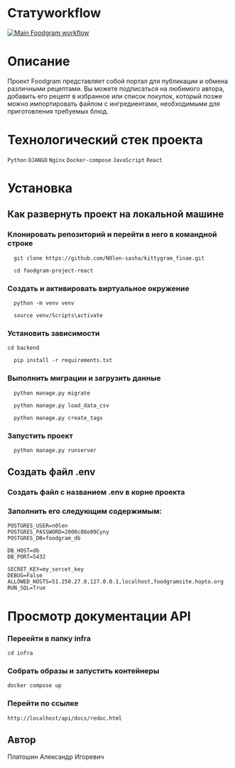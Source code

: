 # Статуworkflow
[![Main Foodgram workflow](https://github.com/N0len-sasha/foodgram-project-react/actions/workflows/main.yml/badge.svg)](https://github.com/N0len-sasha/foodgram-project-react/actions/workflows/main.yml)

# Описание 
Проект Foodgram представляет собой портал для публикации и обмена различными рецептами. 
Вы можете подписаться на любимого автора, добавить его рецепт в избранное или список покупок,
который позже можно импортировать файлом с ингредиентами, необходимыми для приготовления
требуемых блюд.

# Технологический стек проекта 
`Python` `DJANGO` `Nginx` `Docker-compose` `JavaScript` `React` 
 
# Установка 
## Как развернуть проект на локальной машине 
### Клонировать репозиторий и перейти в него в командной строке 
``` 
  git clone https://github.com/N0len-sasha/kittygram_finae.git 
``` 
``` 
  cd foodgram-project-react 
``` 
### Создать и активировать виртуальное окружение 
``` 
  python -m venv venv 
``` 
``` 
  source venv/Scripts\activate 
``` 
### Установить зависимости 
``` 
cd backend 
``` 
``` 
  pip install -r requirements.txt 
``` 
### Выполнить миграции и загрузить данные
``` 
  python manage.py migrate 
```
``` 
  python manage.py load_data_csv 
```
``` 
  python manage.py create_tags
``` 
### Запустить проект 
``` 
  python manage.py runserver 
``` 
## Создать файл .env 
### Создать файл с названием .env в корне проекта 
### Заполнить его следующим содержимым:
``` 
POSTGRES_USER=n0len
POSTGRES_PASSWORD=2000c08o09Cyny
POSTGRES_DB=foodgram_db

DB_HOST=db
DB_PORT=5432

SECRET_KEY=my_sercet_key
DEBUG=False
ALLOWED_HOSTS=51.250.27.0,127.0.0.1,localhost,foodgramsite.hopto.org
RUN_SQL=True
``` 
# Просмотр документации API

### Переейти в папку infra

```
cd infra
```
### Собрать образы и запустить контейнеры
```
docker compose up
```
### Перейти по ссылке 
```
http://localhost/api/docs/redoc.html
```
 
## Автор 
Платошин Александр Игоревич 
